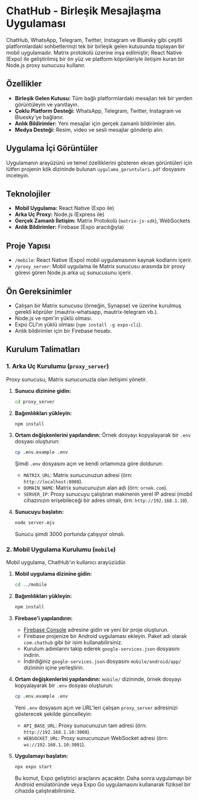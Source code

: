 
# ChatHub - Birleşik Mesajlaşma Uygulaması

ChatHub, WhatsApp, Telegram, Twitter, Instagram ve Bluesky gibi çeşitli platformlardaki sohbetlerinizi tek bir birleşik gelen kutusunda toplayan bir mobil uygulamadır. Matrix protokolü üzerine inşa edilmiştir; React Native (Expo) ile geliştirilmiş bir ön yüz ve platform köprüleriyle iletişim kuran bir Node.js proxy sunucusu kullanır.

## Özellikler

- **Birleşik Gelen Kutusu:** Tüm bağlı platformlardaki mesajları tek bir yerden görüntüleyin ve yanıtlayın.
- **Çoklu Platform Desteği:** WhatsApp, Telegram, Twitter, Instagram ve Bluesky'ye bağlanır.
- **Anlık Bildirimler:** Yeni mesajlar için gerçek zamanlı bildirimler alın.
- **Medya Desteği:** Resim, video ve sesli mesajlar gönderip alın.

## Uygulama İçi Görüntüler

Uygulamanın arayüzünü ve temel özelliklerini gösteren ekran görüntüleri için lütfen projenin kök dizininde bulunan `uygulama_goruntuleri.pdf` dosyasını inceleyin.

## Teknolojiler

- **Mobil Uygulama:** React Native (Expo ile)
- **Arka Uç Proxy:** Node.js (Express ile)
- **Gerçek Zamanlı İletişim:** Matrix Protokolü (`matrix-js-sdk`), WebSockets
- **Anlık Bildirimler:** Firebase (Expo aracılığıyla)

## Proje Yapısı

- `/mobile`: React Native (Expo) mobil uygulamasının kaynak kodlarını içerir.
- `/proxy_server`: Mobil uygulama ile Matrix sunucusu arasında bir proxy görevi gören Node.js arka uç sunucusunu içerir.

## Ön Gereksinimler

- Çalışan bir Matrix sunucusu (örneğin, Synapse) ve üzerine kurulmuş gerekli köprüler (mautrix-whatsapp, mautrix-telegram vb.).
- Node.js ve npm'in yüklü olması.
- Expo CLI'ın yüklü olması (`npm install -g expo-cli`).
- Anlık bildirimler için bir Firebase hesabı.

## Kurulum Talimatları

### 1. Arka Uç Kurulumu (`proxy_server`)

Proxy sunucusu, Matrix sunucunuzla olan iletişimi yönetir.

1.  **Sunucu dizinine gidin:**
    ```bash
    cd proxy_server
    ```

2.  **Bağımlılıkları yükleyin:**
    ```bash
    npm install
    ```

3.  **Ortam değişkenlerini yapılandırın:**
    Örnek dosyayı kopyalayarak bir `.env` dosyası oluşturun:
    ```bash
    cp .env.example .env
    ```
    Şimdi `.env` dosyasını açın ve kendi ortamınıza göre doldurun:
    - `MATRIX_URL`: Matrix sunucunuzun adresi (örn: `http://localhost:8008`).
    - `DOMAIN_NAME`: Matrix sunucunuzun alan adı (örn: `ornek.com`).
    - `SERVER_IP`: Proxy sunucuyu çalıştıran makinenin yerel IP adresi (mobil cihazınızın erişebileceği bir adres olmalı, örn: `http://192.168.1.10`).

4.  **Sunucuyu başlatın:**
    ```bash
    node server.mjs
    ```
    Sunucu şimdi 3000 portunda çalışıyor olmalı.

### 2. Mobil Uygulama Kurulumu (`mobile`)

Mobil uygulama, ChatHub'ın kullanıcı arayüzüdür.

1.  **Mobil uygulama dizinine gidin:**
    ```bash
    cd ../mobile
    ```

2.  **Bağımlılıkları yükleyin:**
    ```bash
    npm install
    ```

3.  **Firebase'i yapılandırın:**
    - [Firebase Console](https://console.firebase.google.com/) adresine gidin ve yeni bir proje oluşturun.
    - Firebase projenize bir Android uygulaması ekleyin. Paket adı olarak `com.chathub` gibi bir isim kullanabilirsiniz.
    - Kurulum adımlarını takip ederek `google-services.json` dosyasını indirin.
    - İndirdiğiniz `google-services.json` dosyasını `mobile/android/app/` dizininin içine yerleştirin.

4.  **Ortam değişkenlerini yapılandırın:**
    `mobile/` dizininde, örnek dosyayı kopyalayarak bir `.env` dosyası oluşturun:
    ```bash
    cp .env.example .env
    ```
    Yeni `.env` dosyasını açın ve URL'leri çalışan `proxy_server` adresinizi gösterecek şekilde güncelleyin:
    - `API_BASE_URL`: Proxy sunucunuzun tam adresi (örn: `http://192.168.1.10:3000`).
    - `WEBSOCKET_URL`: Proxy sunucunuzun WebSocket adresi (örn: `ws://192.168.1.10:3001`).

5.  **Uygulamayı başlatın:**
    ```bash
    npx expo start
    ```
    Bu komut, Expo geliştirici araçlarını açacaktır. Daha sonra uygulamayı bir Android emülatöründe veya Expo Go uygulamasını kullanarak fiziksel bir cihazda çalıştırabilirsiniz.
